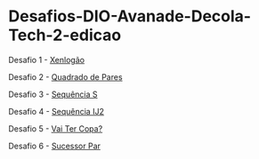 # Desafios-DIO-Avanade-Decola-Tech-2-edicao


Desafio 1 - <a href="https://github.com/devfabiii/Desafios-DIO-Avanade-Decola-Tech-2-edicao/blob/main/xenlongao.cs" target="_blank"> Xenlogão</a>

Desafio 2 - <a href="https://github.com/devfabiii/Desafios-DIO-Avanade-Decola-Tech-2-edicao/blob/main/quadrado-de-pares.cs" target="_blank"> Quadrado de Pares </a>

Desafio 3 - <a href="https://github.com/devfabiii/Desafios-DIO-Avanade-Decola-Tech-2-edicao/blob/main/sequencia-s.cs" target="_blank"> Sequência S </a>

Desafio 4 - <a href="https://github.com/devfabiii/Desafios-DIO-Avanade-Decola-Tech-2-edicao/blob/main/sequencia-ij2.cs" target="_blank"> Sequência IJ2 </a>

Desafio 5 - <a href="https://github.com/devfabiii/Desafios-DIO-Avanade-Decola-Tech-2-edicao/blob/main/vai-ter-copa.cs" target="_blank"> Vai Ter Copa? </a>

Desafio 6 - <a href="https://github.com/devfabiii/Desafios-DIO-Avanade-Decola-Tech-2-edicao/blob/main/sucessor-par.cs" target="_blank"> Sucessor Par </a>
